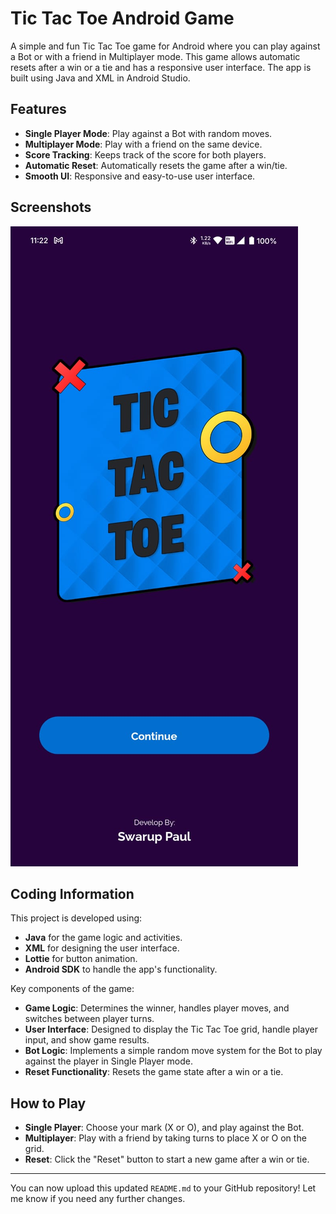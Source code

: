 # Tic Tac Toe Android Game

A simple and fun Tic Tac Toe game for Android where you can play against a Bot or with a friend in Multiplayer mode. This game allows automatic resets after a win or a tie and has a responsive user interface. The app is built using Java and XML in Android Studio.

## Features

- **Single Player Mode**: Play against a Bot with random moves.
- **Multiplayer Mode**: Play with a friend on the same device.
- **Score Tracking**: Keeps track of the score for both players.
- **Automatic Reset**: Automatically resets the game after a win/tie.
- **Smooth UI**: Responsive and easy-to-use user interface.

## Screenshots

![Screenshot](https://github.com/swarup62/Tic-Tac-Toe-Game/blob/46358579fa8527f2dc21e64cced67834f05a7371/s1.jpg)


## Coding Information

This project is developed using:

- **Java** for the game logic and activities.
- **XML** for designing the user interface.
- **Lottie** for button animation.
- **Android SDK** to handle the app's functionality.
  
Key components of the game:

- **Game Logic**: Determines the winner, handles player moves, and switches between player turns.
- **User Interface**: Designed to display the Tic Tac Toe grid, handle player input, and show game results.
- **Bot Logic**: Implements a simple random move system for the Bot to play against the player in Single Player mode.
- **Reset Functionality**: Resets the game state after a win or a tie.


## How to Play

- **Single Player**: Choose your mark (X or O), and play against the Bot.
- **Multiplayer**: Play with a friend by taking turns to place X or O on the grid.
- **Reset**: Click the "Reset" button to start a new game after a win or tie.

---

You can now upload this updated `README.md` to your GitHub repository! Let me know if you need any further changes.
